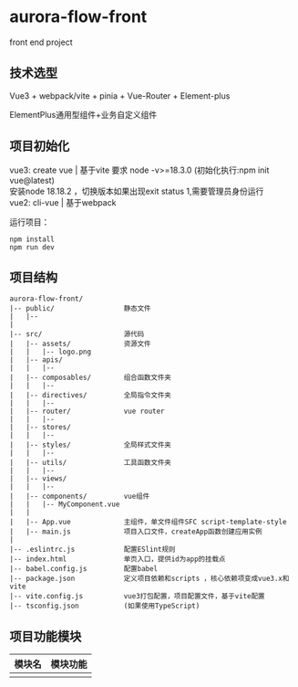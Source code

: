 # aurora-flow-front
front end project



## 技术选型
Vue3 + webpack/vite + pinia + Vue-Router + Element-plus

ElementPlus通用型组件+业务自定义组件

## 项目初始化
vue3: create vue | 基于vite 要求 node -v>=18.3.0 (初始化执行:npm init vue@latest)   
    安装node 18.18.2 ，切换版本如果出现exit status 1,需要管理员身份运行       
vue2: cli-vue | 基于webpack     

运行项目：
```
npm install
npm run dev
```

## 项目结构

```
aurora-flow-front/
|-- public/                 静态文件
|   |-- 
|
|-- src/                    源代码
|   |-- assets/             资源文件
|   |   |-- logo.png
|   |-- apis/
|   |   |--
|   |-- composables/        组合函数文件夹
|   |   |--
|   |-- directives/         全局指令文件夹
|   |   |--
|   |-- router/             vue router
|   |   |--
|   |-- stores/
|   |   |--
|   |-- styles/             全局样式文件夹
|   |   |--
|   |-- utils/              工具函数文件夹
|   |   |--
|   |-- views/
|   |   |--
|   |-- components/         vue组件
|   |   |-- MyComponent.vue
|   |
|   |-- App.vue             主组件，单文件组件SFC script-template-style
|   |-- main.js             项目入口文件，createApp函数创建应用实例
|
|-- .eslintrc.js            配置ESlint规则
|-- index.html              单页入口，提供id为app的挂载点
|-- babel.config.js         配置babel
|-- package.json            定义项目依赖和scripts ，核心依赖项变成vue3.x和vite
|-- vite.config.js          vue3打包配置，项目配置文件，基于vite配置
|-- tsconfig.json           (如果使用TypeScript)
```

## 项目功能模块
|模块名|模块功能|
|------|-------|
|||











